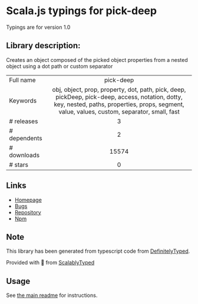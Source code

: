 
# Scala.js typings for pick-deep

Typings are for version 1.0

## Library description:
Creates an object composed of the picked object properties from a nested object using a dot path or custom separator

|                    |                 |
| ------------------ | :-------------: |
| Full name          | pick-deep |
| Keywords           | obj, object, prop, property, dot, path, pick, deep, pickDeep, pick-deep, access, notation, dotty, key, nested, paths, properties, props, segment, value, values, custom, separator, small, fast |
| # releases         | 3 |
| # dependents       | 2 |
| # downloads        | 15574 |
| # stars            | 0 |

## Links
- [Homepage](https://github.com/strikeentco/pick-deep#readme)
- [Bugs](https://github.com/strikeentco/pick-deep/issues)
- [Repository](https://github.com/strikeentco/pick-deep)
- [Npm](https://www.npmjs.com/package/pick-deep)
    


## Note
This library has been generated from typescript code from [DefinitelyTyped](https://definitelytyped.org).

Provided with :purple_heart: from [ScalablyTyped](https://github.com/oyvindberg/ScalablyTyped)

## Usage
See [the main readme](../../readme.md) for instructions.



